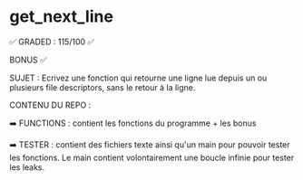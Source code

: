 # get_next_line

:white_check_mark: GRADED : 115/100 :white_check_mark:


BONUS  :white_check_mark:


SUJET : Ecrivez une fonction qui retourne une ligne lue depuis un ou plusieurs file descriptors, sans le retour à la ligne.

CONTENU DU REPO :

:arrow_right: FUNCTIONS : contient les fonctions du programme + les bonus

:arrow_right: TESTER : contient des fichiers texte ainsi qu'un main pour pouvoir tester les fonctions. Le main contient volontairement une boucle infinie pour tester les leaks.
